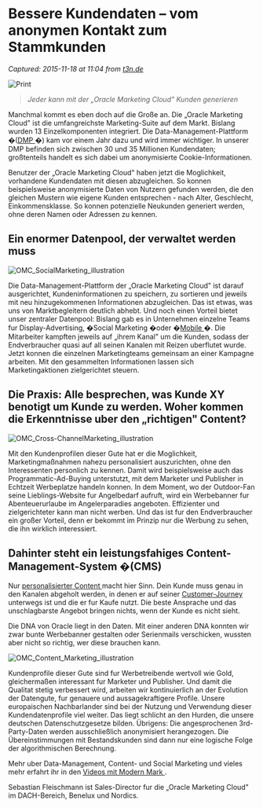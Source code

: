 # Bessere Kundendaten – vom anonymen Kontakt zum Stammkunden

_Captured: 2015-11-18 at 11:04 from [t3n.de](http://t3n.de/news/bessere-kundendaten-anonymen-656287/)_

![Print](http://t3n.de/news/wp-content/uploads/2015/11/20151118_SP_oracle_titelbild.jpg)

> _Jeder kann mit der „Oracle Marketing Cloud" Kunden generieren_

Manchmal kommt es eben doch auf die Große an. Die „Oracle Marketing Cloud" ist die umfangreichste Marketing-Suite auf dem Markt. Bislang wurden 13 Einzelkomponenten integriert. Die Data-Management-Plattform �([DMP ](http://app.marketing.eloqua.com/e/er?s=33&lid=24364)�) kam vor einem Jahr dazu und wird immer wichtiger. In unserer DMP befinden sich zwischen 30 und 35 Millionen Kundendaten; großtenteils handelt es sich dabei um anonymisierte Cookie-Informationen.

Benutzer der „Oracle Marketing Cloud" haben jetzt die Moglichkeit, vorhandene Kundendaten mit diesen abzugleichen. So konnen beispielsweise anonymisierte Daten von Nutzern gefunden werden, die den gleichen Mustern wie eigene Kunden entsprechen - nach Alter, Geschlecht, Einkommensklasse. So konnen potenzielle Neukunden generiert werden, ohne deren Namen oder Adressen zu kennen.

## Ein enormer Datenpool, der verwaltet werden muss

![OMC_SocialMarketing_illustration](http://t3n.de/news/wp-content/uploads/2015/11/20151118_SP_inhaltsbild_c-e1447421240487.jpg)

Die Data-Management-Plattform der „Oracle Marketing Cloud" ist darauf ausgerichtet, Kundeninformationen zu speichern, zu sortieren und jeweils mit neu hinzugekommenen Informationen abzugleichen. Das ist etwas, was uns von Marktbegleitern deutlich abhebt. Und noch einen Vorteil bietet unser zentraler Datenpool: Bislang gab es in Unternehmen einzelne Teams fur Display-Advertising, �Social Marketing �oder �[Mobile ](http://app.marketing.eloqua.com/e/er?s=33&lid=24367)�. Die Mitarbeiter kampften jeweils auf „ihrem Kanal" um die Kunden, sodass der Endverbraucher quasi auf all seinen Kanalen mit Reizen uberflutet wurde. Jetzt konnen die einzelnen Marketingteams gemeinsam an einer Kampagne arbeiten. Mit den gesammelten Informationen lassen sich Marketingaktionen zielgerichtet steuern.

## Die Praxis: Alle besprechen, was Kunde XY benotigt um Kunde zu werden. Woher kommen die Erkenntnisse uber den „richtigen" Content?

![OMC_Cross-ChannelMarketing_illustration](http://t3n.de/news/wp-content/uploads/2015/11/20151118_SP_inhaltsbild_b-e1447421343802-595x443.jpg)

Mit den Kundenprofilen dieser Gute hat er die Moglichkeit, Marketingmaßnahmen nahezu personalisiert auszurichten, ohne den Interessenten personlich zu kennen. Damit wird beispielsweise auch das Programmatic-Ad-Buying unterstutzt, mit dem Marketer und Publisher in Echtzeit Werbeplatze handeln konnen. In dem Moment, wo der Outdoor-Fan seine Lieblings-Website fur Angelbedarf aufruft, wird ein Werbebanner fur Abenteuerurlaube im Angelerparadies angeboten. Effizienter und zielgerichteter kann man nicht werben. Und das ist fur den Endverbraucher ein großer Vorteil, denn er bekommt im Prinzip nur die Werbung zu sehen, die ihn wirklich interessiert.

## Dahinter steht ein leistungsfahiges Content-Management-System �(CMS)

Nur [personalisierter Content ](http://app.marketing.eloqua.com/e/er?s=33&lid=24365) macht hier Sinn. Dein Kunde muss genau in den Kanalen abgeholt werden, in denen er auf seiner [Customer-Journey ](http://app.marketing.eloqua.com/e/er?s=33&lid=24366) unterwegs ist und die er fur Kaufe nutzt. Die beste Ansprache und das unschlagbarste Angebot bringen nichts, wenn der Kunde es nicht sieht.

Die DNA von Oracle liegt in den Daten. Mit einer anderen DNA konnten wir zwar bunte Werbebanner gestalten oder Serienmails verschicken, wussten aber nicht so richtig, wer diese brauchen kann.

![OMC_Content_Marketing_illustration](http://t3n.de/news/wp-content/uploads/2015/11/20151118_SP_inhaltsbild_a-e1447421011203.jpg)

Kundenprofile dieser Gute sind fur Werbetreibende wertvoll wie Gold, gleichermaßen interessant fur Marketer und Publisher. Und damit die Qualitat stetig verbessert wird, arbeiten wir kontinuierlich an der Evolution der Datengute, fur genauere und aussagekraftigere Profile. Unsere europaischen Nachbarlander sind bei der Nutzung und Verwendung dieser Kundendatenprofile viel weiter. Das liegt schlicht an den Hurden, die unsere deutschen Datenschutzgesetze bilden. Übrigens: Die angesprochenen 3rd-Party-Daten werden ausschließlich anonymisiert herangezogen. Die Übereinstimmungen mit Bestandskunden sind dann nur eine logische Folge der algorithmischen Berechnung.

Mehr uber Data-Management, Content- und Social Marketing und vieles mehr erfahrt ihr in den [Videos mit Modern Mark ](https://www.oracle.com/marketingcloud/journey-to-modern-marketing.html).

Sebastian Fleischmann ist Sales-Director fur die „Oracle Marketing Cloud" im DACH-Bereich, Benelux und Nordics.
